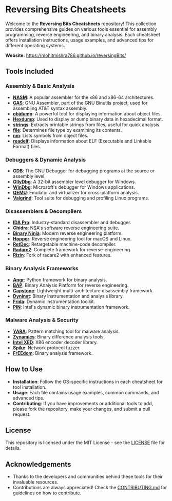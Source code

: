 # Reversing Bits Cheatsheets

Welcome to the **Reversing Bits Cheatsheets** repository! This collection provides comprehensive guides on various tools essential for assembly programming, reverse engineering, and binary analysis. Each cheatsheet offers installation instructions, usage examples, and advanced tips for different operating systems.

**Website:** https://mohitmishra786.github.io/reversingBits/

## Tools Included

### Assembly & Basic Analysis
- **[NASM](nasm.md)**: A popular assembler for the x86 and x86-64 architectures.
- **[GAS](gas.md)**: GNU Assembler, part of the GNU Binutils project, used for assembling AT&T syntax assembly.
- **[objdump](objdump.md)**: A powerful tool for displaying information about object files.
- **[Hexdump](hexdump.md)**: Used to display or dump binary data in hexadecimal format.
- **[strings](strings.md)**: Extracts printable strings from files, useful for quick analysis.
- **[file](file.md)**: Determines file type by examining its contents.
- **[nm](nm.md)**: Lists symbols from object files.
- **[readelf](readelf.md)**: Displays information about ELF (Executable and Linkable Format) files.

### Debuggers & Dynamic Analysis
- **[GDB](gdb.md)**: The GNU Debugger for debugging programs at the source or assembly level.
- **[OllyDbg](ollydbg.md)**: A 32-bit assembler level debugger for Windows.
- **[WinDbg](windbg.md)**: Microsoft's debugger for Windows applications.
- **[QEMU](qemu.md)**: Emulator and virtualizer for cross-platform analysis.
- **[Valgrind](valgrind.md)**: Tool suite for debugging and profiling Linux programs.

### Disassemblers & Decompilers
- **[IDA Pro](idapro.md)**: Industry-standard disassembler and debugger.
- **[Ghidra](ghidra.md)**: NSA's software reverse engineering suite.
- **[Binary Ninja](binaryninja.md)**: Modern reverse engineering platform.
- **[Hopper](hopper.md)**: Reverse engineering tool for macOS and Linux.
- **[RetDec](retdec.md)**: Retargetable machine-code decompiler.
- **[Radare2](radare2.md)**: Complete framework for reverse-engineering.
- **[Rizin](rizin.md)**: Fork of radare2 with enhanced features.

### Binary Analysis Frameworks
- **[Angr](angr.md)**: Python framework for binary analysis.
- **[BAP](bap.md)**: Binary Analysis Platform for reverse engineering.
- **[Capstone](capstone.md)**: Lightweight multi-architecture disassembly framework.
- **[Dyninst](dyninst.md)**: Binary instrumentation and analysis library.
- **[Frida](frida.md)**: Dynamic instrumentation toolkit.
- **[PIN](pin.md)**: Intel's dynamic binary instrumentation framework.

### Malware Analysis & Security
- **[YARA](yara.md)**: Pattern matching tool for malware analysis.
- **[Zynamics](zynamics.md)**: Binary difference analysis tools.
- **[Intel XED](intelXed.md)**: X86 encoder decoder library.
- **[Spike](spike.md)**: Network protocol fuzzer.
- **[FrEEdom](freedom.md)**: Binary analysis framework.

## How to Use

- **Installation**: Follow the OS-specific instructions in each cheatsheet for tool installation.
- **Usage**: Each file contains usage examples, common commands, and advanced tips.
- **Contributing**: If you have improvements or additional tools to add, please fork the repository, make your changes, and submit a pull request.

## License

This repository is licensed under the MIT License - see the [LICENSE](LICENSE) file for details.

## Acknowledgements

- Thanks to the developers and communities behind these tools for their invaluable resources.
- Contributions are always appreciated! Check the [CONTRIBUTING.md](CONTRIBUTING.md) for guidelines on how to contribute.
